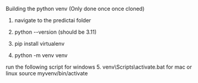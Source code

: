 



Building the python venv (Only done once once cloned)

1. navigate to the predictai folder

2. python --version  (should be 3.11)
3. pip install virtualenv
4. python -m venv venv

run the following script for windows
5. venv\Scripts\activate.bat
for mac or linux
 source myvenv/bin/activate